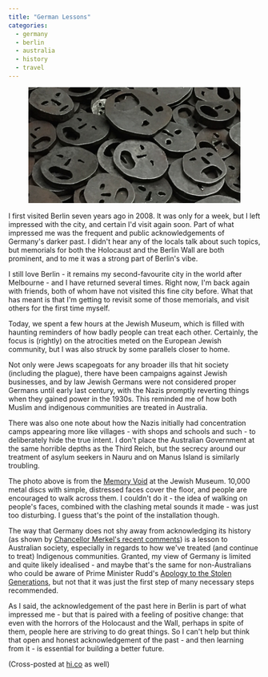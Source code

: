 ```yaml
---
title: "German Lessons"
categories:
  - germany
  - berlin
  - australia
  - history
  - travel
---
```


<figure>
<img src="/images/memory-void.jpg" alt="The Memory Void at the Jewish Museum in Berlin" />
</figure>

I first visited Berlin seven years ago in 2008. It was only for a week, but I left impressed with the city, and certain I'd visit again soon. Part of what impressed me was the frequent and public acknowledgements of Germany's darker past. I didn't hear any of the locals talk about such topics, but memorials for both the Holocaust and the Berlin Wall are both prominent, and to me it was a strong part of Berlin's vibe.

I still love Berlin - it remains my second-favourite city in the world after Melbourne - and I have returned several times. Right now, I'm back again with friends, both of whom have not visited this fine city before. What that has meant is that I'm getting to revisit some of those memorials, and visit others for the first time myself.

Today, we spent a few hours at the Jewish Museum, which is filled with haunting reminders of how badly people can treat each other. Certainly, the focus is (rightly) on the atrocities meted on the European Jewish community, but I was also struck by some parallels closer to home.

Not only were Jews scapegoats for any broader ills that hit society (including the plague), there have been campaigns against Jewish businesses, and by law Jewish Germans were not considered proper Germans until early last century, with the Nazis promptly reverting things when they gained power in the 1930s. This reminded me of how both Muslim and indigenous communities are treated in Australia.

There was also one note about how the Nazis initially had concentration camps appearing more like villages - with shops and schools and such - to deliberately hide the true intent. I don't place the Australian Government at the same horrible depths as the Third Reich, but the secrecy around our treatment of asylum seekers in Nauru and on Manus Island is similarly troubling.

The photo above is from the [Memory Void](https://en.wikipedia.org/wiki/Jewish_Museum,_Berlin#Installation_Shalekhet_.E2.80.93_Fallen_leaves) at the Jewish Museum. 10,000 metal discs with simple, distressed faces cover the floor, and people are encouraged to walk across them. I couldn't do it - the idea of walking on people's faces, combined with the clashing metal sounds it made - was just too disturbing. I guess that's the point of the installation though.

The way that Germany does not shy away from acknowledging its history (as shown by [Chancellor Merkel's recent comments](http://www.reuters.com/article/2015/10/21/us-israel-netanyahu-hitler-germany-idUSKCN0SF1OI20151021)) is a lesson to Australian society, especially in regards to how we've treated (and continue to treat) Indigenous communities. Granted, my view of Germany is limited and quite likely idealised - and maybe that's the same for non-Australians who could be aware of Prime Minister Rudd's [Apology to the Stolen Generations](http://www.australia.gov.au/about-australia/our-country/our-people/apology-to-australias-indigenous-peoples), but not that it was just the first step of many necessary steps recommended.

As I said, the acknowledgement of the past here in Berlin is part of what impressed me - but that is paired with a feeling of positive change: that even with the horrors of the Holocaust and the Wall, perhaps in spite of them, people here are striving to do great things. So I can't help but think that open and honest acknowledgement of the past - and then learning from it - is essential for building a better future.

(Cross-posted at [hi.co](https://hi.co/moments/dy7igied) as well)
